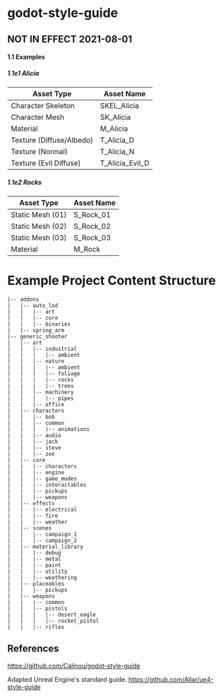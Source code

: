 # godot-style-guide

## NOT IN EFFECT 2021-08-01


<a name="1.1-examples"></a>
#### 1.1 Examples

##### 1.1e1 Alicia

| Asset Type              | Asset Name                                                 |
| ----------------------- | ---------------------------------------------------------- |
| Character Skeleton      | SKEL_Alicia                                                |
| Character Mesh          | SK_Alicia                                                 |
| Material                | M_Alicia                                                   |
| Texture (Diffuse/Albedo)| T_Alicia_D                                                 |
| Texture (Normal)        | T_Alicia_N                                                 |
| Texture (Evil Diffuse)  | T_Alicia_Evil_D                                            |

##### 1.1e2 Rocks

| Asset Type              | Asset Name                                                 |
| ----------------------- | ---------------------------------------------------------- |
| Static Mesh (01)        | S_Rock_01                                                  |
| Static Mesh (02)        | S_Rock_02                                                  |
| Static Mesh (03)        | S_Rock_03                                                  |
| Material                | M_Rock                                                     |

# Example Project Content Structure

```
|-- addons
|   |-- auto_lod
|   |   |-- art
|   |   |-- core
|   |   |-- binaries
|   |-- spring_arm
|-- generic_shooter
|   |-- art
|   |   |-- industrial
|   |   |   |-- ambient
|   |   |-- nature
|   |   |   |-- ambient
|   |   |   |-- foliage
|   |   |   |-- rocks
|   |   |   |-- trees
|   |   |-- machinery
|   |   |   |-- pipes
|   |   |-- office
|   |-- characters
|   |   |-- bob
|   |   |-- common
|   |   |   |-- animations
|   |   |-- audio
|   |   |-- jack
|   |   |-- steve
|   |   |-- zoe
|   |-- core
|   |   |-- characters
|   |   |-- engine
|   |   |-- game_modes
|   |   |-- interactables
|   |   |-- pickups
|   |   |-- weapons
|   |-- effects
|   |   |-- electrical
|   |   |-- fire
|   |   |-- weather
|   |-- scenes
|   |   |-- campaign_1
|   |   |-- campaign_2
|   |-- material_library
|   |   |-- debug
|   |   |-- metal
|   |   |-- paint
|   |   |-- utility
|   |   |-- weathering
|   |-- placeables
|   |   |-- pickups
|   |-- weapons
|   |   |-- common
|   |   |-- pistols
|   |   |   |-- desert_eagle
|   |   |   |-- rocket_pistol
|   |   |-- rifles
```

## References

https://github.com/Calinou/godot-style-guide

Adapted Unreal Engine's standard guide. https://github.com/Allar/ue4-style-guide
